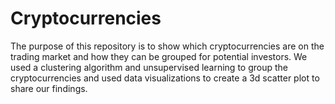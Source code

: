 # Cryptocurrencies

The purpose of this repository is to show which cryptocurrencies are on the trading market and how they can be grouped for potential investors. We used a clustering algorithm and unsupervised learning to group the cryptocurrencies and used data visualizations to create a 3d scatter plot to share our findings.


